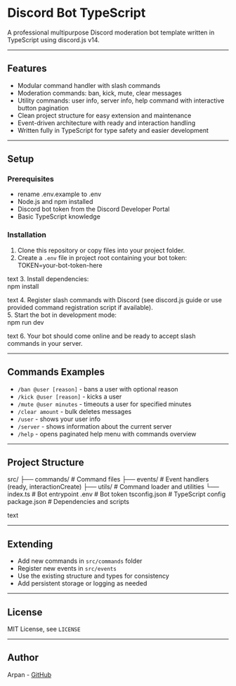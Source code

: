# Discord Bot TypeScript

A professional multipurpose Discord moderation bot template written in TypeScript using discord.js v14.

---

## Features

- Modular command handler with slash commands  
- Moderation commands: ban, kick, mute, clear messages  
- Utility commands: user info, server info, help command with interactive button pagination  
- Clean project structure for easy extension and maintenance  
- Event-driven architecture with ready and interaction handling  
- Written fully in TypeScript for type safety and easier development  

---

## Setup

### Prerequisites

- rename .env.example to .env
- Node.js and npm installed  
- Discord bot token from the Discord Developer Portal  
- Basic TypeScript knowledge  

### Installation

1. Clone this repository or copy files into your project folder.  
2. Create a `.env` file in project root containing your bot token:  
TOKEN=your-bot-token-here

text
3. Install dependencies:  
npm install

text
4. Register slash commands with Discord (see discord.js guide or use provided command registration script if available).  
5. Start the bot in development mode:  
npm run dev

text
6. Your bot should come online and be ready to accept slash commands in your server.

---

## Commands Examples

- `/ban @user [reason]` - bans a user with optional reason  
- `/kick @user [reason]` - kicks a user  
- `/mute @user minutes` - timeouts a user for specified minutes  
- `/clear amount` - bulk deletes messages  
- `/user` - shows your user info  
- `/server` - shows information about the current server  
- `/help` - opens paginated help menu with commands overview  

---

## Project Structure

src/
├── commands/ # Command files
├── events/ # Event handlers (ready, interactionCreate)
├── utils/ # Command loader and utilities
└── index.ts # Bot entrypoint
.env # Bot token
tsconfig.json # TypeScript config
package.json # Dependencies and scripts

text

---

## Extending

- Add new commands in `src/commands` folder  
- Register new events in `src/events`  
- Use the existing structure and types for consistency  
- Add persistent storage or logging as needed  

---

## License

MIT License, see `LICENSE`

---

## Author

Arpan - [GitHub](https://github.com/arpancodez)
